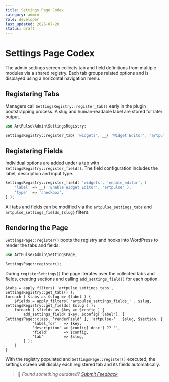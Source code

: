 ```yaml
---
title: Settings Page Codex
category: admin
role: developer
last_updated: 2025-07-20
status: draft
---
```


# Settings Page Codex

The admin settings screen collects tab and field definitions from multiple modules via a shared registry. Each tab groups related options and is displayed using a horizontal navigation menu.

## Registering Tabs

Managers call `SettingsRegistry::register_tab()` early in the plugin bootstrapping process. A slug and human‑readable label are stored for later output.

```php
use ArtPulse\Admin\SettingsRegistry;

SettingsRegistry::register_tab( 'widgets', __( 'Widget Editor', 'artpulse' ) );
```

## Registering Fields

Individual options are added under a tab with `SettingsRegistry::register_field()`. The field configuration includes the label, description and input type.

```php
SettingsRegistry::register_field( 'widgets', 'enable_editor', [
    'label' => __( 'Enable Widget Editor', 'artpulse' ),
    'type'  => 'checkbox',
] );
```

All tabs and fields can be modified via the `artpulse_settings_tabs` and `artpulse_settings_fields_{slug}` filters.

## Rendering the Page

`SettingsPage::register()` boots the registry and hooks into WordPress to render the tabs and fields.

```php
use ArtPulse\Admin\SettingsPage;

SettingsPage::register();
```

During `registerSettings()` the page iterates over the collected tabs and fields, creating sections and calling `add_settings_field()` for each option.

```
$tabs = apply_filters( 'artpulse_settings_tabs', SettingsRegistry::get_tabs() );
foreach ( $tabs as $slug => $label ) {
    $fields = apply_filters( 'artpulse_settings_fields_' . $slug, SettingsRegistry::get_fields( $slug ) );
    foreach ( $fields as $key => $config ) {
        add_settings_field( $key, $config['label'], [ SettingsPage::class, 'renderField' ], 'artpulse-' . $slug, $section, [
            'label_for'   => $key,
            'description' => $config['desc'] ?? '',
            'field'       => $config,
            'tab'         => $slug,
        ] );
    }
}
```

With the registry populated and `SettingsPage::register()` executed, the settings screen will display each registered tab and its fields automatically.

> 💬 *Found something outdated? [Submit Feedback](feedback.md)*
